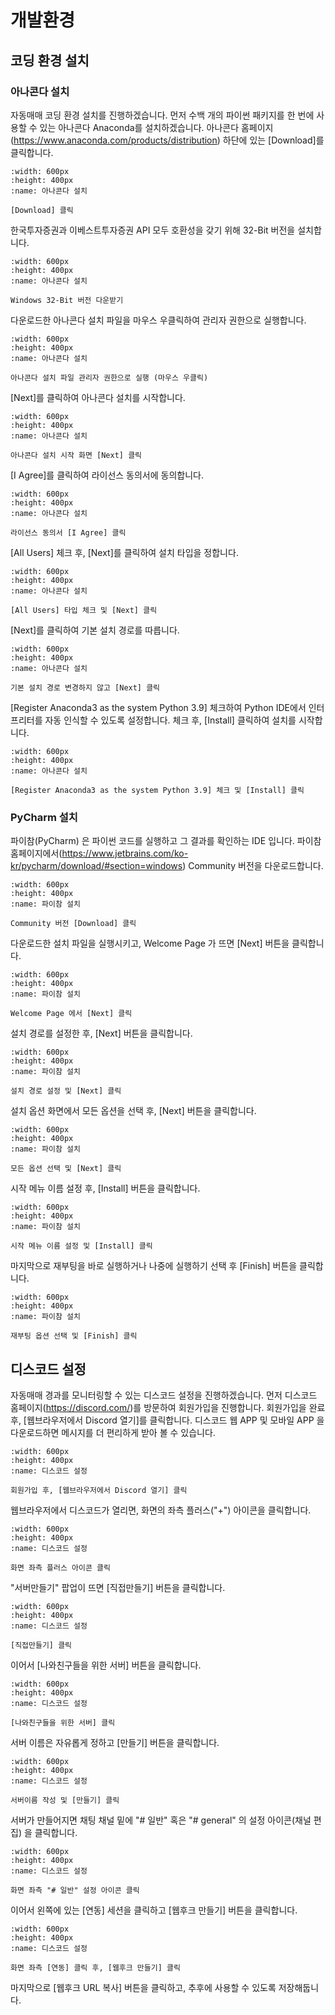 # 개발환경

## 코딩 환경 설치

### 아나콘다 설치

자동매매 코딩 환경 설치를 진행하겠습니다.
먼저 수백 개의 파이썬 패키지를 한 번에 사용할 수 있는 아나콘다 Anaconda를 설치하겠습니다. 아나콘다 홈페이지(https://www.anaconda.com/products/distribution) 하단에 있는 [Download]를 클릭합니다.

```{figure} images/anaconda_1.png
:width: 600px
:height: 400px
:name: 아나콘다 설치

[Download] 클릭
```

한국투자증권과 이베스트투자증권 API 모두 호환성을 갖기 위해 32-Bit 버전을 설치합니다.

```{figure} images/anaconda_2.png
:width: 600px
:height: 400px
:name: 아나콘다 설치

Windows 32-Bit 버전 다운받기
```

다운로드한 아나콘다 설치 파일을 마우스 우클릭하여 관리자 권한으로 실행합니다. 

```{figure} images/anaconda_3.png
:width: 600px
:height: 400px
:name: 아나콘다 설치

아나콘다 설치 파일 관리자 권한으로 실행 (마우스 우클릭)
```

[Next]를 클릭하여 아나콘다 설치를 시작합니다.

```{figure} images/anaconda_4.png
:width: 600px
:height: 400px
:name: 아나콘다 설치

아나콘다 설치 시작 화면 [Next] 클릭
```

[I Agree]를 클릭하여 라이선스 동의서에 동의합니다. 

```{figure} images/anaconda_5.png
:width: 600px
:height: 400px
:name: 아나콘다 설치

라이선스 동의서 [I Agree] 클릭
```

[All Users] 체크 후, [Next]를 클릭하여 설치 타입을 정합니다.

```{figure} images/anaconda_6.png
:width: 600px
:height: 400px
:name: 아나콘다 설치

[All Users] 타입 체크 및 [Next] 클릭
```

[Next]를 클릭하여 기본 설치 경로를 따릅니다.

```{figure} images/anaconda_7.png
:width: 600px
:height: 400px
:name: 아나콘다 설치

기본 설치 경로 변경하지 않고 [Next] 클릭
```

[Register Anaconda3 as the system Python 3.9] 체크하여 Python IDE에서 인터프리터를 자동 인식할 수 있도록 설정합니다. 
체크 후, [Install] 클릭하여 설치를 시작합니다.

```{figure} images/anaconda_8.png
:width: 600px
:height: 400px
:name: 아나콘다 설치

[Register Anaconda3 as the system Python 3.9] 체크 및 [Install] 클릭
```

### PyCharm 설치

파이참(PyCharm) 은 파이썬 코드를 실행하고 그 결과를 확인하는 IDE 입니다. 파이참 홈페이지에서(https://www.jetbrains.com/ko-kr/pycharm/download/#section=windows) Community 버전을 다운로드합니다.

```{figure} images/PyCharm_1.png
:width: 600px
:height: 400px
:name: 파이참 설치

Community 버전 [Download] 클릭
```

다운로드한 설치 파일을 실행시키고,
Welcome Page 가 뜨면 [Next] 버튼을 클릭합니다.

```{figure} images/PyCharm_2.png
:width: 600px
:height: 400px
:name: 파이참 설치

Welcome Page 에서 [Next] 클릭
```

설치 경로를 설정한 후, [Next] 버튼을 클릭합니다.

```{figure} images/PyCharm_3.png
:width: 600px
:height: 400px
:name: 파이참 설치

설치 경로 설정 및 [Next] 클릭
```

설치 옵션 화면에서 모든 옵션을 선택 후, [Next] 버튼을 클릭합니다.

```{figure} images/PyCharm_4.png
:width: 600px
:height: 400px
:name: 파이참 설치

모든 옵션 선택 및 [Next] 클릭
```

시작 메뉴 이름 설정 후, [Install] 버튼을 클릭합니다.

```{figure} images/PyCharm_5.png
:width: 600px
:height: 400px
:name: 파이참 설치

시작 메뉴 이름 설정 및 [Install] 클릭
```

마지막으로 재부팅을 바로 실행하거나 나중에 실행하기 선택 후 [Finish] 버튼을 클릭합니다.

```{figure} images/PyCharm_6.png
:width: 600px
:height: 400px
:name: 파이참 설치

재부팅 옵션 선택 및 [Finish] 클릭
```

## 디스코드 설정

자동매매 경과를 모니터링할 수 있는 디스코드 설정을 진행하겠습니다. 먼저 디스코드 홈페이지(https://discord.com/)를 방문하여 회원가입을 진행합니다. 회원가입을 완료 후, [웹브라우저에서 Discord 열기]를 클릭합니다. 디스코드 웹 APP 및 모바일 APP 을 다운로드하면 메시지를 더 편리하게 받아 볼 수 있습니다.

```{figure} images/discord_1.png
:width: 600px
:height: 400px
:name: 디스코드 설정

회원가입 후, [웹브라우저에서 Discord 열기] 클릭
```

웹브라우저에서 디스코드가 열리면, 화면의 좌측 플러스("+") 아이콘을 클릭합니다.

```{figure} images/discord_2.png
:width: 600px
:height: 400px
:name: 디스코드 설정

화면 좌측 플러스 아이콘 클릭
```

"서버만들기" 팝업이 뜨면 [직접만들기] 버튼을 클릭합니다. 

```{figure} images/discord_3.png
:width: 600px
:height: 400px
:name: 디스코드 설정

[직접만들기] 클릭
```

이어서 [나와친구들을 위한 서버] 버튼을 클릭합니다.

```{figure} images/discord_4.png
:width: 600px
:height: 400px
:name: 디스코드 설정

[나와친구들을 위한 서버] 클릭
```

서버 이름은 자유롭게 정하고 [만들기] 버튼을 클릭합니다.

```{figure} images/discord_5.png
:width: 600px
:height: 400px
:name: 디스코드 설정

서버이름 작성 및 [만들기] 클릭
```

서버가 만들어지면 채팅 채널 밑에 "# 일반" 혹은 "# general" 의 설정 아이콘(채널 편집) 을 클릭합니다.

```{figure} images/discord_6.png
:width: 600px
:height: 400px
:name: 디스코드 설정

화면 좌측 "# 일반" 설정 아이콘 클릭
```

이어서 왼쪽에 있는 [연동] 세션을 클릭하고 [웹후크 만들기] 버튼을 클릭합니다.

```{figure} images/discord_7.png
:width: 600px
:height: 400px
:name: 디스코드 설정

화면 좌측 [연동] 클릭 후, [웹후크 만들기] 클릭
```

마지막으로 [웹후크 URL 복사] 버튼을 클릭하고, 추후에 사용할 수 있도록 저장해둡니다.